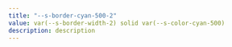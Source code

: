 ```yaml
---
title: "--s-border-cyan-500-2"
value: var(--s-border-width-2) solid var(--s-color-cyan-500)
description: description
---
```

